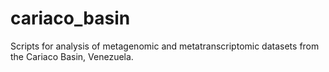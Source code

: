 # cariaco_basin
Scripts for analysis of metagenomic and metatranscriptomic datasets from the Cariaco Basin, Venezuela.
